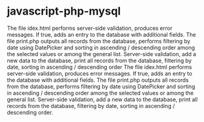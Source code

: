 # javascript-php-mysql
The file idex.html performs server-side validation, produces error messages. If true, adds an entry to the database with additional fields. The file print.php outputs all records from the database, performs filtering by date using DatePicker and sorting in ascending / descending order among the selected values or among the general list. Server-side validation, add a new data to the database, print all records from the database, filtering by date, sorting in ascending / descending order
The file idex.html performs server-side validation, produces error messages. If true, adds an entry to the database with additional fields.
The file print.php outputs all records from the database, performs filtering by date using DatePicker and sorting in ascending / descending order among the selected values or among the general list.
Server-side validation, add a new data to the database, print all records from the database, filtering by date, sorting in ascending / descending order.
